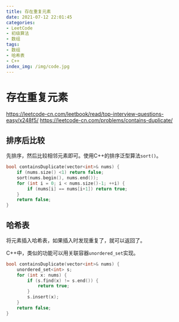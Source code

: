 ```yaml
---
title: 存在重复元素
date: 2021-07-12 22:01:45
categories:
- LeetCode
- 初级算法
- 数组
tags:
- 数组
- 哈希表
- C++
index_img: /img/code.jpg
---
```


# 存在重复元素
https://leetcode-cn.com/leetbook/read/top-interview-questions-easy/x248f5/
https://leetcode-cn.com/problems/contains-duplicate/

## 排序后比较

先排序，然后比较相邻元素即可。使用C++的排序泛型算法`sort()`。

```c++
bool containsDuplicate(vector<int>& nums) {
    if (nums.size() <1) return false;
    sort(nums.begin(), nums.end());
    for (int i = 0; i < nums.size()-1; ++i) {
        if (nums[i] == nums[i+1]) return true;
    }
    return false;
}
```

## 哈希表

将元素插入哈希表，如果插入时发现重复了，就可以返回了。

C++中，类似的功能可以用关联容器`unordered_set`实现。

```c++
bool containsDuplicate(vector<int>& nums) {
    unordered_set<int> s;
    for (int x: nums) {
        if (s.find(x) != s.end()) {
            return true;
        }
        s.insert(x);
    }
    return false;
}
```

